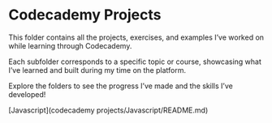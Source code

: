 # Codecademy Projects

This folder contains all the projects, exercises, and examples I’ve worked on while learning through Codecademy. 

Each subfolder corresponds to a specific topic or course, showcasing what I’ve learned and built during my time on the platform.

Explore the folders to see the progress I’ve made and the skills I’ve developed!

[Javascript](codecademy projects/Javascript/README.md)